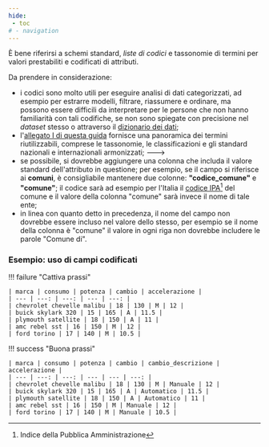 ```yaml
---
hide:
 - toc
# - navigation
---
```


È bene riferirsi a schemi standard, *liste di codici* e tassonomie di termini per valori prestabiliti  e codificati di attributi.

Da prendere in considerazione:

  - i codici sono molto utili per eseguire analisi di dati categorizzati, ad esempio per estrarre modelli, filtrare, riassumere e ordinare, ma possono essere difficili da interpretare per le persone che non hanno familiarità con tali codifiche, se non sono spiegate con precisione nel *dataset* stesso o attraverso il [dizionario dei dati](../dizionario_dati.md);
  - l'[allegato I di questa guida](./Allegato1_tassonomie_elenchi_codici.md) fornisce una panoramica dei termini riutilizzabili, comprese le tassonomie, le classificazioni e gli standard nazionali e internazionali armonizzati; --->
  - se possibile, si dovrebbe aggiungere una colonna che includa il valore standard dell'attributo in questione; per esempio, se il campo si riferisce ai **comuni**, è consigliabile mantenere due colonne: **"codice_comune"** e **"comune"**; il codice sarà ad esempio per l'Italia il [codice IPA](https://www.indicepa.gov.it/)[^1] del comune e il valore della colonna "comune" sarà invece il nome di tale ente;
  - in linea con quanto detto in precedenza, il nome del campo non dovrebbe essere incluso nel valore dello stesso, per esempio se il nome della colonna è "comune" il valore in ogni riga non dovrebbe includere le parole "Comune di".

[^1]: Indice della Pubblica Amministrazione

### Esempio: uso di campi codificati

!!! failure "Cattiva prassi"


    | marca | consumo | potenza | cambio | accelerazione |
    | --- | ---: | ---: | --- | ---: |
    | chevrolet chevelle malibu | 18 | 130 | M | 12 |
    | buick skylark 320 | 15 | 165 | A | 11.5 |
    | plymouth satellite | 18 | 150 | A | 11 |
    | amc rebel sst | 16 | 150 | M | 12 |
    | ford torino | 17 | 140 | M | 10.5 |

!!! success "Buona prassi"

    | marca | consumo | potenza | cambio | cambio_descrizione | accelerazione |
    | --- | ---: | ---: | --- | --- | ---: |
    | chevrolet chevelle malibu | 18 | 130 | M | Manuale | 12 |
    | buick skylark 320 | 15 | 165 | A | Automatico | 11.5 |
    | plymouth satellite | 18 | 150 | A | Automatico | 11 |
    | amc rebel sst | 16 | 150 | M | Manuale | 12 |
    | ford torino | 17 | 140 | M | Manuale | 10.5 |
